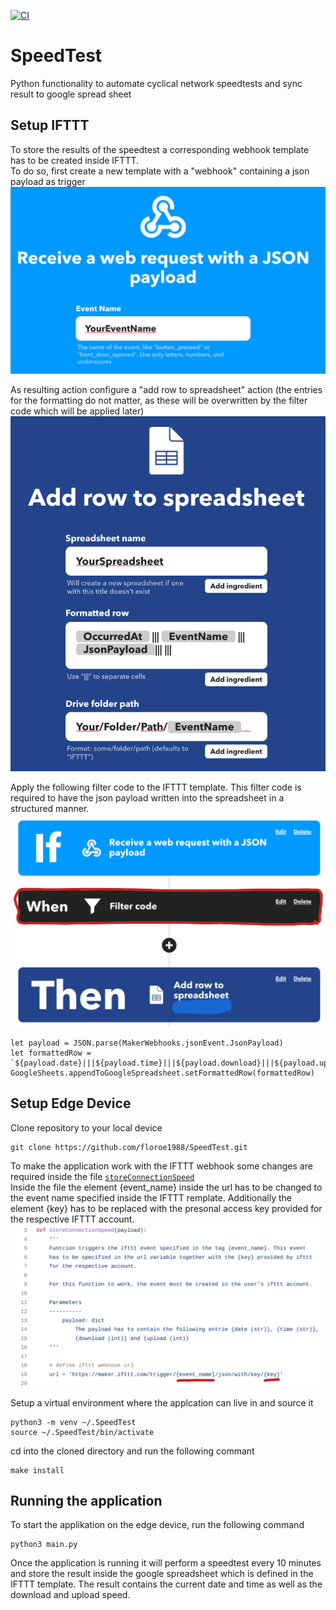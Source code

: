 [![CI](https://github.com/floroe1988/SpeedTest/actions/workflows/main.yml/badge.svg)](https://github.com/floroe1988/SpeedTest/actions/workflows/main.yml)

# SpeedTest
Python functionality to automate cyclical network speedtests and sync result to google
spread sheet

## Setup IFTTT
To store the results of the speedtest a corresponding webhook template has to be created 
inside IFTTT.  
To do so, first create a new template with a "webhook" containing a json payload as trigger
![IFTTT Trigger](docs/Trigger.png)

As resulting action configure a "add row to spreadsheet" action (the entries for the
formatting do not matter, as these will be overwritten by the filter code which will
be applied later)
![IFTTT Action](docs/Action.png)

Apply the following filter code to the IFTTT template. This filter code is required to 
have the json payload written into the spreadsheet in a structured manner.
![IFTTT FilterCoce](docs/FilterCode.png)
```
let payload = JSON.parse(MakerWebhooks.jsonEvent.JsonPayload)
let formattedRow = `${payload.date}|||${payload.time}|||${payload.download}|||${payload.upload}`
GoogleSheets.appendToGoogleSpreadsheet.setFormattedRow(formattedRow)
```

## Setup Edge Device
Clone repository to your local device
```
git clone https://github.com/floroe1988/SpeedTest.git
```

To make the application work with the IFTTT webhook some changes are required
inside the file [`storeConnectionSpeed`](https://github.com/floroe1988/SpeedTest/blob/main/src/StoreConnectionSpeed.py)  
Inside the file the element {event_name} inside the url has to be changed to the event name
specified inside the IFTTT remplate. Additionally the element {key} has to be replaced with 
the presonal access key provided for the respective IFTTT account.
![Python FileConfig](docs/FileConfig.png)

Setup a virtual environment where the applcation can live in and source it
```
python3 -m venv ~/.SpeedTest
source ~/.SpeedTest/bin/activate
```

cd into the cloned directory and run the following commant
```
make install
```

## Running the application
To start the applikation on the edge device, run the following command
```
python3 main.py
```

Once the application is running it will perform a speedtest every 10 minutes and store the result
inside the google spreadsheet which is defined in the IFTTT template. The result contains the 
current date and time as well as the download and upload speed.
